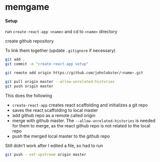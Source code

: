 # memgame



#### Setup

run `create-react-app <name>` and cd to `<name>` directory

create github repository

To link them together (update `.gitignore` if necessary)
```bash
git add .
git commit -m "create-react-app setup"

git remote add origin https://github.com/johnlobster/<name>.git

git pull origin master --allow-unrelated-histories
git push origin master
```
This does the following
* `create-react-app` creates react scaffolding and initializes a git repo
* saves the react scaffolding to local master
* add github repo as a remote called origin
* merge with github master. The `--allow-unrelated-histories` is needed for them to merge, as the react github repo
  is not related to the local repo
* push the merged local master to the github repo

Still didn't work after I edited a file, so had to run
```bash
git push --set-upstream origin master
```
